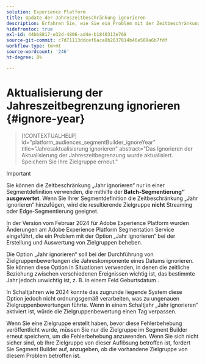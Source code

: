 ```yaml
---
solution: Experience Platform
title: Update der Jahreszeitbeschränkung ignorieren
description: Erfahren Sie, wie Sie ein Problem mit der Zeitbeschränkung „Jahr ignorieren“ beheben.
hidefromtoc: true
exl-id: 44bb8817-e32d-4806-ad4e-b1840313e768
source-git-commit: c7d71113ddcef6aca8b2637814b46e589a6b7fdf
workflow-type: tm+mt
source-wordcount: '246'
ht-degree: 8%

---
```


# Aktualisierung der Jahreszeitbegrenzung ignorieren {#ignore-year}

>[!CONTEXTUALHELP]
>id="platform_audiences_segmentBuilder_ignoreYear"
>title="Jahresaktualisierung ignorieren"
>abstract="Das Ignorieren der Aktualisierung der Jahreszeitbegrenzung wurde aktualisiert. Speichern Sie Ihre Zielgruppe erneut."

>[!IMPORTANT]
>
>Sie können die Zeitbeschränkung „Jahr ignorieren“ nur in einer Segmentdefinition verwenden, die mithilfe der **Batch-Segmentierung“ ausgewertet**. Wenn Sie Ihrer Segmentdefinition die Zeitbeschränkung „Jahr ignorieren“ hinzufügen, wird die resultierende Zielgruppe **nicht** Streaming oder Edge-Segmentierung geeignet.

In der Version vom Februar 2024 für Adobe Experience Platform wurden Änderungen am Adobe Experience Platform Segmentation Service eingeführt, die ein Problem mit der Option „Jahr ignorieren“ bei der Erstellung und Auswertung von Zielgruppen beheben.

Die Option „Jahr ignorieren“ soll bei der Durchführung von Zielgruppenbewertungen die Jahreskomponente eines Datums ignorieren. Sie können diese Option in Situationen verwenden, in denen die zeitliche Beziehung zwischen verschiedenen Ereignissen wichtig ist, das bestimmte Jahr jedoch unwichtig ist, z. B. in einem Feld Geburtsdatum .

In Schaltjahren wie 2024 konnte das zugrunde liegende System diese Option jedoch nicht ordnungsgemäß verarbeiten, was zu ungenauen Zielgruppenbewertungen führte. Wenn in einem Schaltjahr „Jahr ignorieren“ aktiviert ist, würde die Zielgruppenbewertung einen Tag verpassen.

Wenn Sie eine Zielgruppe erstellt haben, bevor diese Fehlerbehebung veröffentlicht wurde, müssen Sie nur die Zielgruppe im Segment Builder erneut speichern, um die Fehlerbehebung anzuwenden. Wenn Sie sich nicht sicher sind, ob Ihre Zielgruppe von dieser Auflösung betroffen ist, fordert Sie Segment Builder auf, anzugeben, ob die vorhandene Zielgruppe von diesem Problem betroffen ist.
